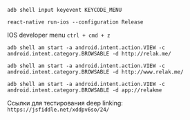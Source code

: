 ```adb shell input keyevent KEYCODE_MENU```

```react-native run-ios --configuration Release```

IOS developer menu
```ctrl + cmd + z```

```adb shell am start -a android.intent.action.VIEW -c android.intent.category.BROWSABLE -d http://relak.me/```

```adb shell am start -a android.intent.action.VIEW -c android.intent.category.BROWSABLE -d http://www.relak.me/```

```adb shell am start -a android.intent.action.VIEW -c android.intent.category.BROWSABLE -d app://relakme```

Ссылки для тестирования deep linking:
```https://jsfiddle.net/xddpv6so/24/```
